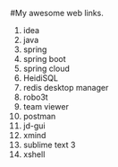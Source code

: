 #My awesome web links.

1. idea
1. java
1. spring
1. spring boot
1. spring cloud
1. HeidiSQL
1. redis desktop manager
1. robo3t
1. team viewer
1. postman
1. jd-gui
1. xmind
1. sublime text 3
1. xshell
